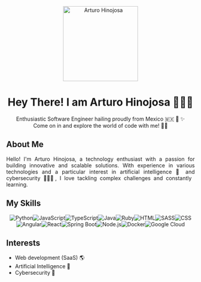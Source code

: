 <div align="center">
  <img src="https://media.licdn.com/dms/image/D5603AQEt1Uidfb50IQ/profile-displayphoto-shrink_800_800/0/1713991576265?e=1720656000&v=beta&t=t4d7gdlXdZRqFIVpB9TAyrWsr6GA2lAsTBWMGtxX7Zo" alt="Arturo Hinojosa" width="200" height="200">
  <h1>Hey There! I am Arturo Hinojosa 👨🏽‍💻</h1>
  <p> Enthusiastic Software Engineer hailing proudly from Mexico 🇲🇽 🌮 ✨ <br>
    Come on in and explore the world of code with me! 👨‍💻</p>
</div>

<div align="justify">
  <h2>About Me</h2>
  <p>Hello! I'm Arturo Hinojosa, a technology enthusiast with a passion for building innovative and scalable solutions. With experience in various technologies and a particular interest in artificial intelligence 🧠 and cybersecurity 👮🏽‍♂️, I love tackling complex challenges and constantly learning.</p>
</div>

<div align="center">
  <h2 align="left">My Skills</h2>
  <div style="display: flex; flex-wrap: wrap; justify-content: center;">
    <img src="https://img.shields.io/badge/-Python-3776AB?logo=python&logoColor=white&style=flat" alt="Python">
    <img src="https://img.shields.io/badge/-JavaScript-F7DF1E?logo=javascript&logoColor=black&style=flat" alt="JavaScript">
    <img src="https://img.shields.io/badge/-TypeScript-3178C6?logo=typescript&logoColor=white&style=flat" alt="TypeScript">
    <img src="https://img.shields.io/badge/-Java-007396?logo=java&logoColor=white&style=flat" alt="Java">
    <img src="https://img.shields.io/badge/-Ruby-CC342D?logo=ruby&logoColor=white&style=flat" alt="Ruby">
    <img src="https://img.shields.io/badge/-HTML-E34F26?logo=html5&logoColor=white&style=flat" alt="HTML">
    <img src="https://img.shields.io/badge/-SASS-CC6699?logo=sass&logoColor=white&style=flat" alt="SASS">
    <img src="https://img.shields.io/badge/-CSS-1572B6?logo=css3&logoColor=white&style=flat" alt="CSS">
    <img src="https://img.shields.io/badge/-Angular-DD0031?logo=angular&logoColor=white&style=flat" alt="Angular">
    <img src="https://img.shields.io/badge/-React-61DAFB?logo=react&logoColor=white&style=flat" alt="React">
    <img src="https://img.shields.io/badge/-Spring%20Boot-6DB33F?logo=spring-boot&logoColor=white&style=flat" alt="Spring Boot">
    <img src="https://img.shields.io/badge/-Node.js-339933?logo=node.js&logoColor=white&style=flat" alt="Node.js">
    <img src="https://img.shields.io/badge/-Docker-2496ED?logo=docker&logoColor=white&style=flat" alt="Docker">
    <img src="https://img.shields.io/badge/-Google%20Cloud-4285F4?logo=google-cloud&logoColor=white&style=flat" alt="Google Cloud">
  </div>
</div>

<div align="lefy">
  <h2>Interests</h2>
  <ul>
    <li>Web development (SaaS) 🌎</li>
    <li>Artificial Intelligence 🤖</li>
    <li>Cybersecurity 🚨</li>
  </ul>
</div>
